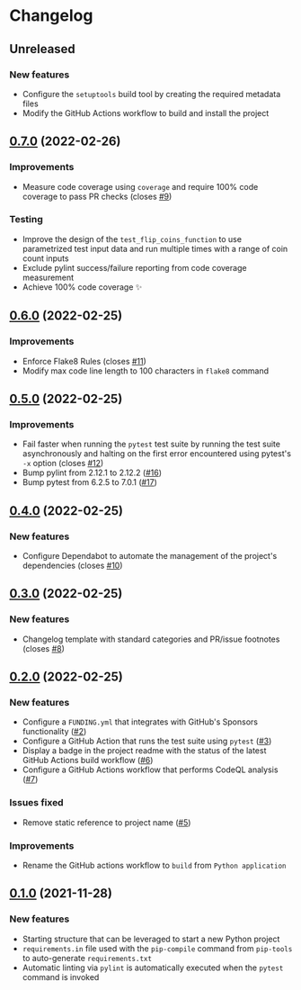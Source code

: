 # Changelog

## Unreleased

### New features

* Configure the `setuptools` build tool by creating the required metadata files
* Modify the GitHub Actions workflow to build and install the project

## [0.7.0](https://github.com/viperior/python-project-template/tree/v0.7.0) (2022-02-26)

### Improvements

* Measure code coverage using `coverage` and require 100% code coverage to pass PR checks (closes [#9][i9])

### Testing

* Improve the design of the `test_flip_coins_function` to use parametrized test input data and run multiple times with a range of coin count inputs
* Exclude pylint success/failure reporting from code coverage measurement
* Achieve 100% code coverage ✨

[i9]: https://github.com/viperior/python-project-template/issues/9

## [0.6.0](https://github.com/viperior/python-project-template/tree/v0.6.0) (2022-02-25)

### Improvements

* Enforce Flake8 Rules (closes [#11][i11])
* Modify max code line length to 100 characters in `flake8` command

[i11]: https://github.com/viperior/python-project-template/issues/11

## [0.5.0](https://github.com/viperior/python-project-template/tree/v0.5.0) (2022-02-25)

### Improvements

* Fail faster when running the `pytest` test suite by running the test suite asynchronously and halting on the first error encountered using pytest's `-x` option (closes [#12][i12])
* Bump pylint from 2.12.1 to 2.12.2 ([#16][p16])
* Bump pytest from 6.2.5 to 7.0.1 ([#17][p17])

[i12]: https://github.com/viperior/python-project-template/issues/12
[p16]: https://github.com/viperior/python-project-template/pull/16
[p17]: https://github.com/viperior/python-project-template/pull/17

## [0.4.0](https://github.com/viperior/python-project-template/tree/v0.4.0) (2022-02-25)

### New features

* Configure Dependabot to automate the management of the project's dependencies (closes [#10][i10])

[i10]: https://github.com/viperior/python-project-template/issues/10

## [0.3.0](https://github.com/viperior/python-project-template/tree/v0.3.0) (2022-02-25)

### New features

* Changelog template with standard categories and PR/issue footnotes (closes [#8][i8])

[i8]: https://github.com/viperior/python-project-template/issues/8

## [0.2.0](https://github.com/viperior/python-project-template/tree/v0.2.0) (2022-02-25)

### New features

* Configure a `FUNDING.yml` that integrates with GitHub's Sponsors functionality ([#2][p2])
* Configure a GitHub Action that runs the test suite using `pytest` ([#3][p3])
* Display a badge in the project readme with the status of the latest GitHub Actions build workflow ([#6][p6])
* Configure a GitHub Actions workflow that performs CodeQL analysis ([#7][p7])

### Issues fixed

* Remove static reference to project name ([#5][p5])

### Improvements

* Rename the GitHub actions workflow to `build` from `Python application`

[p2]: https://github.com/viperior/python-project-template/pull/2
[p3]: https://github.com/viperior/python-project-template/pull/3
[p5]: https://github.com/viperior/python-project-template/pull/5
[p6]: https://github.com/viperior/python-project-template/pull/6
[p7]: https://github.com/viperior/python-project-template/pull/7

## [0.1.0](https://github.com/viperior/python-project-template/tree/v0.1.0) (2021-11-28)

### New features

* Starting structure that can be leveraged to start a new Python project
* `requirements.in` file used with the `pip-compile` command from `pip-tools` to auto-generate `requirements.txt`
* Automatic linting via `pylint` is automatically executed when the `pytest` command is invoked
